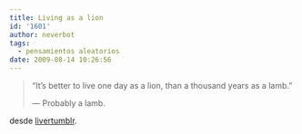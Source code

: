 ```yaml
---
title: Living as a lion
id: '1601'
author: neverbot
tags:
  - pensamientos aleatorios
date: 2009-08-14 10:26:56
---
```


> “It’s better to live one day as a lion, than a thousand years as a lamb.”
>
> — Probably a lamb.

desde [livertumblr](http://livercake.tumblr.com/).